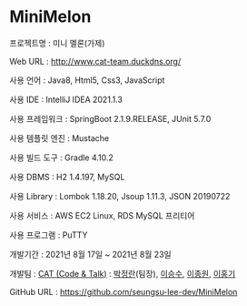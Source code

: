 # MiniMelon

프로젝트명 : 미니 멜론(가제)

Web URL : http://www.cat-team.duckdns.org/

사용 언어 : Java8, Html5, Css3, JavaScript

사용 IDE : IntelliJ IDEA 2021.1.3

사용 프레임워크 : SpringBoot 2.1.9.RELEASE, JUnit 5.7.0

사용 템플릿 엔진 : Mustache

사용 빌드 도구 : Gradle 4.10.2

사용 DBMS : H2 1.4.197, MySQL

사용 Library : Lombok 1.18.20, Jsoup 1.11.3, JSON 20190722

사용 서비스 : AWS EC2 Linux, RDS MySQL 프리티어

사용 프로그램 : PuTTY

개발기간 : 2021년 8월 17일 ~ 2021년 8월 23일

개발팀 : [CAT (Code & Talk)](https://github.com/Code-And-Talk) : [박정란](https://github.com/uiop1370)(팀장), [이승수](https://github.com/seungsu-lee-dev), [이종원](https://github.com/LJ-W), [이홍기](https://github.com/Hong-code-maker)

GitHub URL : https://github.com/seungsu-lee-dev/MiniMelon
